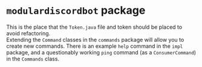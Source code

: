 # `modulardiscordbot` package  
This is the place that the `Token.java` file and token should be placed to avoid refactoring.  
Extending the `Command` classes in the `commands` package will allow you to create new commands. There is an example `help` command in the `impl` package, and a questionably working `ping` command (as a `ConsumerCommand`) in the `Commands` class.  
